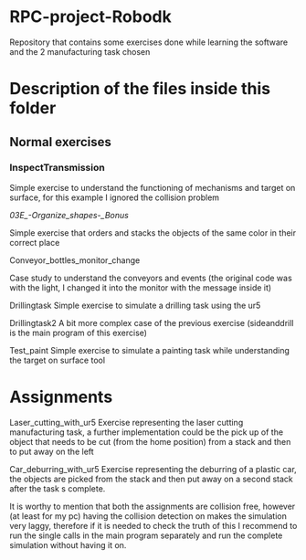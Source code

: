 # RPC-project-Robodk
Repository that contains some exercises done while learning the software and the 2 manufacturing task chosen

# Description of the files inside this folder
  ## Normal exercises
  ### InspectTransmission
  
  Simple exercise to understand the functioning of mechanisms and target on surface, for this example I ignored the collision problem
  
  *03E_-_Organize_shapes_-_Bonus*
  
  Simple exercise that orders and stacks the objects of the same color in their correct place
  
  Conveyor_bottles_monitor_change
  
  Case study to understand the conveyors and events (the original code was with the light, I changed it into the monitor with the message inside it)
  
  Drillingtask
  Simple exercise to simulate a drilling task using the ur5
  
  Drillingtask2
  A bit more complex case of the previous exercise (sideanddrill is the main program of this exercise)
  
  Test_paint
  Simple exercise to simulate a painting task while understanding the target on surface tool


  # Assignments

  Laser_cutting_with_ur5
  Exercise representing the laser cutting manufacturing task, a further implementation could be the pick up of the object that needs to be cut (from the home position) from a stack
  and then to put away on the left
  
  Car_deburring_with_ur5
  Exercise representing the deburring of a plastic car, the objects are picked from the stack and then put away on a second stack after the task s complete.

It is worthy to mention that both the assignments are collision free, however (at least for my pc) having the collision detection on makes the simulation very 
laggy, therefore if it is needed to check the truth of this I recommend to run the single calls in the main program separately and run the complete simulation without
having it on.
